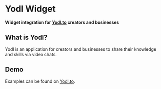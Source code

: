 # Yodl Widget

**Widget integration for [Yodl.to](https://yodl.to) creators and businesses**

## What is Yodl?

Yodl is an application for creators and businesses to share their knowledge and skills via video chats.

## Demo

Examples can be found on [Yodl.to](https://yodl.to).
